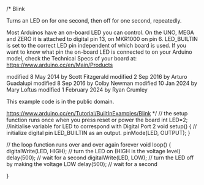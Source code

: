 /*
  Blink

  Turns an LED on for one second, then off for one second, repeatedly.

  Most Arduinos have an on-board LED you can control. On the UNO, MEGA and ZERO
  it is attached to digital pin 13, on MKR1000 on pin 6. LED_BUILTIN is set to
  the correct LED pin independent of which board is used.
  If you want to know what pin the on-board LED is connected to on your Arduino
  model, check the Technical Specs of your board at:
  https://www.arduino.cc/en/Main/Products

  modified 8 May 2014
  by Scott Fitzgerald
  modified 2 Sep 2016
  by Arturo Guadalupi
  modified 8 Sep 2016
  by Colby Newman
  modified 10 Jan 2024
  by Mary Loftus
  modified 1 February 2024
  by Ryan Crumley

  This example code is in the public domain.

  https://www.arduino.cc/en/Tutorial/BuiltInExamples/Blink
*/
// the setup function runs once when you press reset or power the board
int LED=2;      //initialise variable for LED to correspond with Digital Port 2
void setup() {
  // initialize digital pin LED_BUILTIN as an output.
  pinMode(LED, OUTPUT);
}

// the loop function runs over and over again forever
void loop() {
  digitalWrite(LED, HIGH);  // turn the LED on (HIGH is the voltage level)
  delay(500);                      // wait for a second
  digitalWrite(LED, LOW);   // turn the LED off by making the voltage LOW
  delay(500);                      // wait for a second

}

